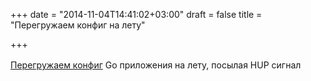 +++
date = "2014-11-04T14:41:02+03:00"
draft = false
title = "Перегружаем конфиг на лету"

+++

<p><a href="http://www.before.no/2014/11/Go-reloading-configuration-on-the-fly---responding-to-HUP-signal/" style="line-height: 1.6;">Перегружаем конфиг</a><span style="line-height:1.6"> Go приложения на лету, посылая&nbsp;HUP сигнал</span></p>

